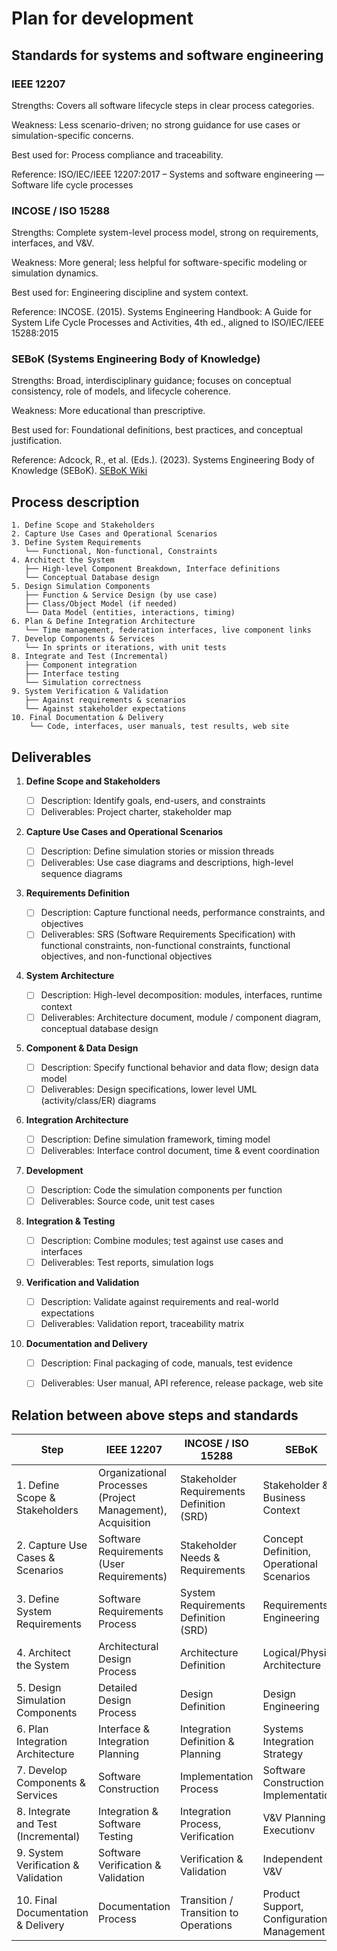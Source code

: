 # Plan for development

## Standards for systems and software engineering

### IEEE 12207

Strengths: Covers all software lifecycle steps in clear process categories.

Weakness: Less scenario-driven; no strong guidance for use cases or simulation-specific concerns.

Best used for: Process compliance and traceability.

Reference: ISO/IEC/IEEE 12207:2017 – Systems and software engineering — Software life cycle processes


### INCOSE / ISO 15288

Strengths: Complete system-level process model, strong on requirements, interfaces, and V&V.

Weakness: More general; less helpful for software-specific modeling or simulation dynamics.

Best used for: Engineering discipline and system context.

Reference: INCOSE. (2015). Systems Engineering Handbook: A Guide for System Life Cycle Processes and Activities, 4th ed., aligned to ISO/IEC/IEEE 15288:2015


### SEBoK (Systems Engineering Body of Knowledge)

Strengths: Broad, interdisciplinary guidance; focuses on conceptual consistency, role of models, and lifecycle coherence.

Weakness: More educational than prescriptive.

Best used for: Foundational definitions, best practices, and conceptual justification.

Reference:  Adcock, R., et al. (Eds.). (2023). Systems Engineering Body of Knowledge (SEBoK). [SEBoK Wiki](https://www.sebokwiki.org/wiki/Software_Engineering)



## Process description

```
1. Define Scope and Stakeholders
2. Capture Use Cases and Operational Scenarios
3. Define System Requirements
   └── Functional, Non-functional, Constraints
4. Architect the System
   ├── High-level Component Breakdown, Interface definitions
   └── Conceptual Database design
5. Design Simulation Components
   ├── Function & Service Design (by use case)
   ├── Class/Object Model (if needed)
   └── Data Model (entities, interactions, timing)
6. Plan & Define Integration Architecture
   └── Time management, federation interfaces, live component links
7. Develop Components & Services
   └── In sprints or iterations, with unit tests
8. Integrate and Test (Incremental)
   ├── Component integration
   ├── Interface testing
   └── Simulation correctness
9. System Verification & Validation
   ├── Against requirements & scenarios
   └── Against stakeholder expectations
10. Final Documentation & Delivery
    └── Code, interfaces, user manuals, test results, web site
```


## Deliverables

1. **Define Scope and Stakeholders**

    - [ ] Description: Identify goals, end-users, and constraints
    - [ ] Deliverables: Project charter, stakeholder map

2. **Capture Use Cases and Operational Scenarios**

    - [ ] Description: Define simulation stories or mission threads
    - [ ] Deliverables: Use case diagrams and descriptions, high-level sequence diagrams

3. **Requirements Definition**

    - [ ] Description: Capture functional needs, performance constraints, and objectives
    - [ ] Deliverables: SRS (Software Requirements Specification) with functional constraints, non-functional constraints, functional objectives, and non-functional objectives

4. **System Architecture**

    - [ ] Description: High-level decomposition: modules, interfaces, runtime context
    - [ ] Deliverables: Architecture document, module / component diagram, conceptual database design

5. **Component & Data Design**

    - [ ] Description: Specify functional behavior and data flow; design data model
    - [ ] Deliverables: Design specifications, lower level UML (activity/class/ER) diagrams

6. **Integration Architecture**

    - [ ] Description: Define simulation framework, timing model
    - [ ] Deliverables: Interface control document, time & event coordination

7. **Development**

    - [ ] Description: Code the simulation components per function
    - [ ] Deliverables: Source code, unit test cases

8. **Integration & Testing**

    - [ ] Description: Combine modules; test against use cases and interfaces
    - [ ] Deliverables: Test reports, simulation logs

9. **Verification and Validation**

    - [ ] Description: Validate against requirements and real-world expectations
    - [ ] Deliverables: Validation report, traceability matrix

10. **Documentation and Delivery**

    - [ ] Description: Final packaging of code, manuals, test evidence
    - [ ] Deliverables: User manual, API reference, release package, web site


## Relation between above steps and standards

| Step | IEEE 12207 | INCOSE / ISO 15288 | SEBoK |
| ---- | ---------- | ------------------ | ----- |
| 1. Define Scope & Stakeholders | Organizational Processes (Project Management), Acquisition | Stakeholder Requirements Definition (SRD) |  Stakeholder & Business Context |
| 2. Capture Use Cases & Scenarios | Software Requirements (User Requirements) | Stakeholder Needs & Requirements | Concept Definition, Operational Scenarios |
| 3. Define System Requirements | Software Requirements Process | System Requirements Definition (SRD) | Requirements Engineering |
| 4. Architect the System | Architectural Design Process | Architecture Definition | Logical/Physical Architecture |
| 5. Design Simulation Components | Detailed Design Process | Design Definition | Design Engineering |
| 6. Plan Integration Architecture | Interface & Integration Planning | Integration Definition & Planning | Systems Integration Strategy |
| 7. Develop Components & Services | Software Construction | Implementation Process | Software Construction & Implementation |
| 8. Integrate and Test (Incremental) | Integration & Software Testing | Integration Process, Verification | V&V Planning & Executionv
| 9. System Verification & Validation | Software Verification & Validation | Verification & Validation | Independent V&V |
| 10. Final Documentation & Delivery | Documentation Process | Transition / Transition to Operations | Product Support, Configuration Management |
